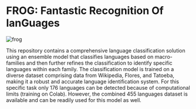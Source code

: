 # FROG: Fantastic Recognition Of lanGuages
![frog](https://github.com/Likich/frog/assets/52376183/a92d606b-a2ba-4839-bc2e-96c0cb27cbb0)

This repository contains a comprehensive language classification solution using an ensemble model that classifies languages based on macro-families and then further refines the classification to identify specific languages within each family. The classification model is trained on a diverse dataset comprising data from Wikipedia, Flores, and Tatoeba, making it a robust and accurate language identification system.
For this specific task only 176 languages can be detected because of computational limits (training on Colab). However, the combined 455 languages dataset is available and can be readily used for this model as well.
